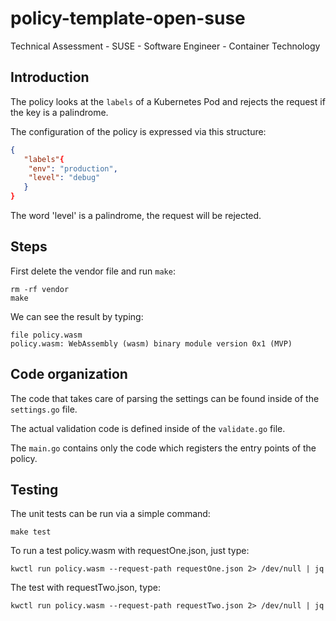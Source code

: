 # policy-template-open-suse

Technical Assessment - SUSE - Software Engineer - Container Technology

## Introduction

The policy looks at the `labels` of a Kubernetes Pod and rejects the request
if the key is a palindrome.

The configuration of the policy is expressed via this structure:

```json
{
   "labels"{ 
    "env": "production", 
    "level": "debug"
   } 
}
```

The word 'level' is a palindrome, the request will be rejected.

## Steps

First delete the vendor file and run `make`:

```shell
rm -rf vendor
make
```

We can see the result by typing:

```shell
file policy.wasm
policy.wasm: WebAssembly (wasm) binary module version 0x1 (MVP)
```

## Code organization

The code that takes care of parsing the settings can be found inside of the
`settings.go` file.

The actual validation code is defined inside of the `validate.go` file.

The `main.go` contains only the code which registers the entry points of the
policy.

## Testing

The unit tests can be run via a simple command:

```shell
make test
```

To run a test policy.wasm with requestOne.json, just type:
```shell
kwctl run policy.wasm --request-path requestOne.json 2> /dev/null | jq
```

The test with requestTwo.json, type:
```shell
kwctl run policy.wasm --request-path requestTwo.json 2> /dev/null | jq
```
